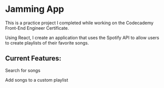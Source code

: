 # Jamming App


This is a practice project I completed while working on the Codecademy Front-End Engineer Certificate.

Using React, I create an application that uses the Spotify API to allow users to create playlists of their favorite songs.
## Current Features:
Search for songs

Add songs to a custom playlist
